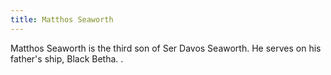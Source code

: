```yaml
---
title: Matthos Seaworth
---
```


Matthos Seaworth is the third son of Ser Davos Seaworth. He serves on his father's ship, Black Betha. .


